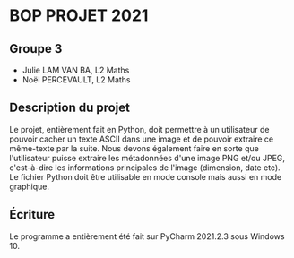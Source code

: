 # BOP PROJET 2021
## Groupe 3
* Julie LAM VAN BA, L2 Maths
* Noël PERCEVAULT, L2 Maths

## Description du projet
Le projet, entièrement fait en Python, doit permettre à un utilisateur de pouvoir cacher un texte ASCII dans une image et de pouvoir extraire ce même-texte par la suite. Nous devons également faire en sorte que l'utilisateur puisse extraire les métadonnées d'une image PNG et/ou JPEG, c'est-à-dire les informations principales de l'image (dimension, date etc).  
Le fichier Python doit être utilisable en mode console mais aussi en mode graphique.


## Écriture 
Le programme a entièrement été fait sur PyCharm 2021.2.3 sous Windows 10.

